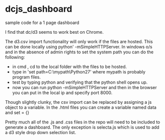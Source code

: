 # dcjs_dashboard
sample code for a 1 page dashboard

I find that dc/d3 seems to work best on Chrome.

The d3.csv import functionality will only work if the files are hosted. This can be done locally using python' -mSimpleHTTPServer.
In windows o/s and in the absence of admin rights to set the system path you can do the following:

- in cmd , cd to the local folder with the files to be hosted.
- type in 'set path=C:\mypath\Python27\' where mypath is probably program files.
- test by typing python and verifying that the python shell opens up.
- now you can run python -mSimpleHTTPServer and then in the browser you can put in the local ip and specify port 8000.

Though slightly clunky, the csv import can be replaced by assigning a js object to a variable. In the .html files you can create a variable named data and set = {}

Pretty much all of the .js and .css files in the repo will need to be included to generate a dashboard. The only exception is selecta.js which is used to add a d3 style drop down selection list.

